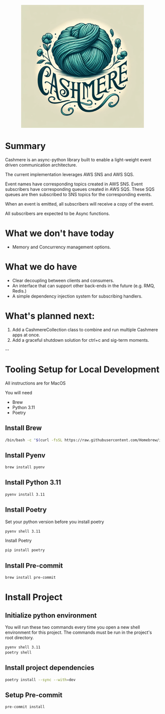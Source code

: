 <p align="center">
<img src="assets/cashmere.png" width="400" height="400"/>
</p>

# Summary
Cashmere is an async-python library built to enable a light-weight event driven communication architecture.

The current implementation leverages AWS SNS and AWS SQS.

Event names have corresponding topics created in AWS SNS.
Event subscribers have corresponding queues created in AWS SQS.
These SQS queues are then subscribed to SNS topics for the corresponding events.

When an event is emitted, all subscribers will receive a copy of the event.

All subscribers are expected to be Async functions.

# What we don't have today
- Memory and Concurrency management options.

# What we do have
- Clear decoupling between clients and consumers.
- An interface that can support other back-ends in the future (e.g. RMQ, Redis.)
- A simple dependency injection system for subscribing handlers.

# What's planned next:
1. Add a CashmereCollection class to combine and run multiple Cashmere apps at once.
2. Add a graceful shutdown solution for ctrl+c and sig-term moments.

--

# Tooling Setup for Local Development
All instructions are for MacOS

You will need
- Brew
- Python 3.11
- Poetry

## Install Brew

```bash
/bin/bash -c "$(curl -fsSL https://raw.githubusercontent.com/Homebrew/install/HEAD/install.sh)"
```

## Install Pyenv

```bash
brew install pyenv
```

## Install Python 3.11

```bash
pyenv install 3.11
```

## Install Poetry

Set your python version before you install poetry
```bash
pyenv shell 3.11
```

Install Poetry
```bash
pip install poetry
```

## Install Pre-commit

```bash
brew install pre-commit
```

# Install Project

## Initialize python environment

You will run these two commands every time you open a new shell environment for this project.
The commands must be run in the project's root directory.

```bash
pyenv shell 3.11
poetry shell
```
## Install project dependencies

```bash
poetry install --sync --with=dev
```

## Setup Pre-commit

```bash
pre-commit install
```
